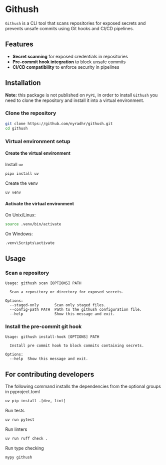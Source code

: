# Githush 

`Githush` is a CLI tool that scans repositories for exposed secrets and prevents unsafe commits using Git hooks and CI/CD pipelines.  


## Features  

- **Secret scanning** for exposed credentials in repositories  
- **Pre-commit hook integration** to block unsafe commits  
- **CI/CD compatibility** to enforce security in pipelines  


## Installation

**Note:** this package is not published on `PyPI`, in order to install `Githush` you need to clone the repository and install it into a virtual environment.

### Clone the repository

```sh
git clone https://github.com/nyradhr/githush.git
cd githush
```

### Virtual environment setup

#### Create the virtual environment


Install `uv`

```sh
pipx install uv
```

Create the venv

```sh
uv venv
```

#### Activate the virtual environment

On Unix/Linux:

```sh
source .venv/bin/activate 
```

On Windows:

```sh
.venv\Scripts\activate
```


## Usage

### Scan a repository
```
Usage: githush scan [OPTIONS] PATH

  Scan a repository or directory for exposed secrets.

Options:
  --staged-only       Scan only staged files.
  --config-path PATH  Path to the githush configuration file.
  --help              Show this message and exit.
```

### Install the pre-commit git hook

```
Usage: githush install-hook [OPTIONS] PATH

  Install pre commit hook to block commits containing secrets.

Options:
  --help  Show this message and exit.
```

## For contributing developers

The following command installs the dependencies from the optional groups in pyproject.toml

```sh
uv pip install .[dev, lint] 
```

Run tests

```sh
uv run pytest
```

Run linters

```sh
uv run ruff check .
```

Run type checking

```sh
mypy githush
```